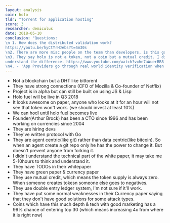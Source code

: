 ```yaml
---
layout: analysis
coin: holo
tldr: "Torrent for application hosting"
score: 3
researcher: demiculus
date: 2018-05-10
conclusion: "Questions:
\n 1. How does the distributed validation work?
https://youtu.be/hyCtYrHJebs?t=4m30s
\n2. There are more misc people on the team than developers, is this good?
\n3. They say holo is not a token, not a coin but a mutual credit. I didn't
understand the difference. https://www.youtube.com/watch?v=hn7aWuerBB8
\n4. - 'App Providers go through real world identity verification when they sign their agreements for hosting apps on Holo.' how is it decentralized? (they also mention that it will start semi-centralized and gradually holo will stop existing and holochain will become completely decentralized."
---
```


- Not a blockchain but a DHT like bittorent
- They have strong connections (CFO of Mozilla & Co-founder of Netflix)
- Project is in alpha but can still be built on using JS & Lisp
- Holo fuel will be live in Q3 2018
- It looks awesome on paper, anyone who looks at it for an hour will not see that token won't work. (we should invest at least 10%)
- We can hodl until holo fuel becomes live
- Founder(Arthur Brock) has been a CTO since 1996 and has been working on currencies since 2004
- They are hiring devs
- They've written protocol with Go
- They are agent centric(like git) rather than data centric(like bitcoin). So when an agent create a git repo only he has the power to change it. But doesn't prevent anyone from forking it.
- I didn't understand the technical part of the white paper, it may take me 5-10hours to think and understand it.
- They have TODOs in their whitepaper
- They have green paper & currency paper
- They use mutual credit, which means the token supply is always zero. When someone creates tokesn someone else goes to negatives.
- They use double entry ledger system, I'm not sure if it'll work.
- They have put some normal weaknesses in their Currency paper saying that they don't have good solutions for some attack types.
- Coins which have this much depth & tech with good marketing has a 99% chance of entering top 30 (which means increasing 4x from where it is right now)

